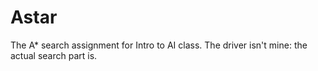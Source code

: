 # Astar

The A* search assignment for Intro to AI class. The driver isn't mine: the actual search part is.
